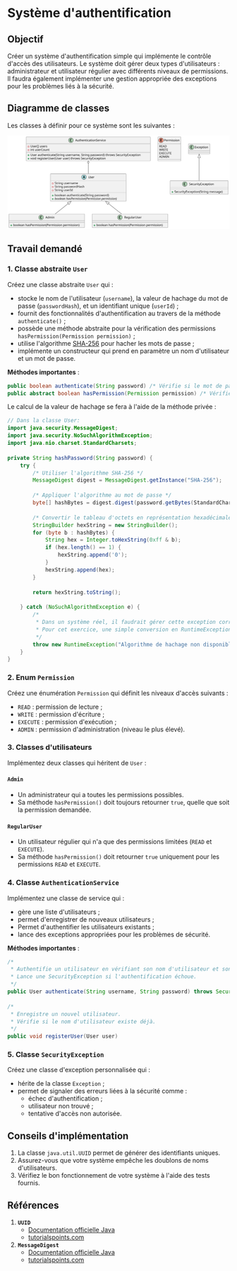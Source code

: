 # Système d'authentification

## Objectif

Créer un système d'authentification simple qui implémente le contrôle d'accès des utilisateurs.
Le système doit gérer deux types d'utilisateurs : administrateur et utilisateur régulier avec
différents niveaux de permissions. Il faudra également implémenter une gestion appropriée des
exceptions pour les problèmes liés à la sécurité.

## Diagramme de classes

Les classes à définir pour ce système sont les suivantes : 

![Diagramme de classes pour l'authentification](authentification.svg)

## Travail demandé

### 1. Classe abstraite `User`

Créez une classe abstraite `User` qui :

- stocke le nom de l'utilisateur (`username`), la valeur de hachage du mot de passe (`passwordHash`), et un identifiant unique (`userId`) ;
- fournit des fonctionnalités d'authentification au travers de la méthode `authenticate()` ;
- possède une méthode abstraite pour la vérification des permissions `hasPermission(Permission permission)` ;
- utilise l'algorithme [SHA-256](https://fr.wikipedia.org/wiki/SHA-2) pour hacher les mots de passe ;
- implémente un constructeur qui prend en paramètre un nom d'utilisateur et un mot de passe.

**Méthodes importantes** :

```java
public boolean authenticate(String password) /* Vérifie si le mot de passe fourni correspond au hash stocké */
public abstract boolean hasPermission(Permission permission) /* Vérifie si l'utilisateur a la permission spécifiée */
```

Le calcul de la valeur de hachage se fera à l'aide de la méthode privée :

```java
// Dans la classe User:
import java.security.MessageDigest;
import java.security.NoSuchAlgorithmException;
import java.nio.charset.StandardCharsets;

private String hashPassword(String password) {
    try {
        /* Utiliser l'algorithme SHA-256 */
        MessageDigest digest = MessageDigest.getInstance("SHA-256");
        
        /* Appliquer l'algorithme au mot de passe */
        byte[] hashBytes = digest.digest(password.getBytes(StandardCharsets.UTF_8));
        
        /* Convertir le tableau d'octets en représentation hexadécimale */
        StringBuilder hexString = new StringBuilder();
        for (byte b : hashBytes) {
            String hex = Integer.toHexString(0xff & b);
            if (hex.length() == 1) {
                hexString.append('0');
            }
            hexString.append(hex);
        }
        
        return hexString.toString();
        
    } catch (NoSuchAlgorithmException e) {
        /*
         * Dans un système réel, il faudrait gérer cette exception correctement
         * Pour cet exercice, une simple conversion en RuntimeException est suffisante
         */
        throw new RuntimeException("Algorithme de hachage non disponible", e);
    }
}
```

### 2. Enum `Permission`

Créez une énumération `Permission` qui définit les niveaux d'accès suivants :

- `READ` : permission de lecture ; 
- `WRITE` : permission d'écriture ;
- `EXECUTE` : permission d'exécution ;
- `ADMIN` : permission d'administration (niveau le plus élevé).

### 3. Classes d'utilisateurs

Implémentez deux classes qui héritent de `User` :

#### `Admin`

- Un administrateur qui a toutes les permissions possibles.
- Sa méthode `hasPermission()` doit toujours retourner `true`, quelle que soit la permission demandée.

#### `RegularUser`

- Un utilisateur régulier qui n'a que des permissions limitées (`READ` et `EXECUTE`).
- Sa méthode `hasPermission()` doit retourner `true` uniquement pour les permissions `READ` et `EXECUTE`.

### 4. Classe `AuthenticationService`

Implémentez une classe de service qui :

- gère une liste d'utilisateurs ;
- permet d'enregistrer de nouveaux utilisateurs ;
- Permet d'authentifier les utilisateurs existants ;
- lance des exceptions appropriées pour les problèmes de sécurité.

**Méthodes importantes** :

```java
/*
 * Authentifie un utilisateur en vérifiant son nom d'utilisateur et son mot de passe.
 * Lance une SecurityException si l'authentification échoue.
 */
public User authenticate(String username, String password) throws SecurityException

/*
 * Enregistre un nouvel utilisateur.
 * Vérifie si le nom d'utilisateur existe déjà.
 */
public void registerUser(User user)
```

### 5. Classe `SecurityException`

Créez une classe d'exception personnalisée qui :

- hérite de la classe `Exception` ;
- permet de signaler des erreurs liées à la sécurité comme :
  - échec d'authentification ;
  - utilisateur non trouvé ;
  - tentative d'accès non autorisée.

## Conseils d'implémentation

1. La classe `java.util.UUID` permet de générer des identifiants uniques.
2. Assurez-vous que votre système empêche les doublons de noms d'utilisateurs.
3. Vérifiez le bon fonctionnement de votre système à l'aide des tests fournis.

## Références

1. **`UUID`**
   - [Documentation officielle Java](https://docs.oracle.com/javase/8/docs/api/java/util/UUID.html)
   - [tutorialspoints.com](https://www.tutorialspoint.com/java/util/java_util_uuid.htm)
2. **`MessageDigest`**
   - [Documentation officielle Java](https://docs.oracle.com/javase/8/docs/api/java/security/MessageDigest.html)
   - [tutorialspoints.com](https://www.tutorialspoint.com/java_cryptography/java_cryptography_message_digest.htm)
